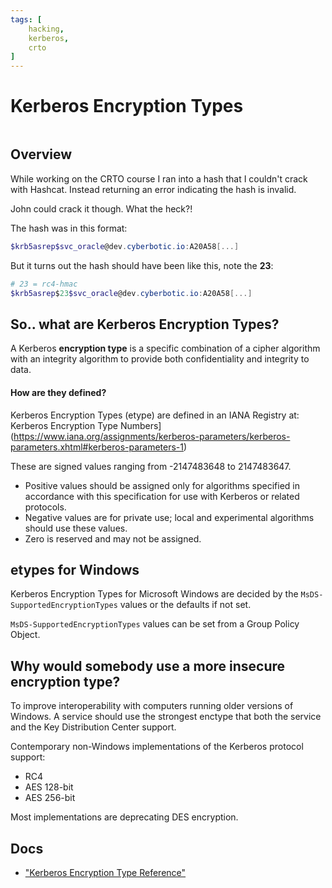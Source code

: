 ```yaml
---
tags: [
	hacking,
	kerberos,
	crto
]
---
```


# Kerberos Encryption Types 


```toc
```

## Overview
While working on the CRTO course I ran into a hash that I couldn't crack with Hashcat.  Instead returning an error indicating the hash is invalid.

John could crack it though. What the heck?!

The hash was in this format:
```PowerShell
$krb5asrep$svc_oracle@dev.cyberbotic.io:A20A58[...]
```

But it turns out the hash should have been like this, note the **23**:
```Powershell
# 23 = rc4-hmac
$krb5asrep$23$svc_oracle@dev.cyberbotic.io:A20A58[...]
```


## So.. what are Kerberos Encryption Types?
A Kerberos **encryption type** is a specific combination of a cipher algorithm with an integrity algorithm to provide both confidentiality and integrity to data.

#### How are they defined?
Kerberos Encryption Types (etype) are defined in an IANA Registry at: Kerberos Encryption Type Numbers](https://www.iana.org/assignments/kerberos-parameters/kerberos-parameters.xhtml#kerberos-parameters-1)

These are signed values ranging from -2147483648 to 2147483647.

-   Positive values should be assigned only for algorithms specified in accordance with this specification for use with Kerberos or related protocols.
-   Negative values are for private use; local and experimental algorithms should use these values.
-   Zero is reserved and may not be assigned.


## etypes for Windows
Kerberos Encryption Types for Microsoft Windows are decided by the `MsDS-SupportedEncryptionTypes` values or the defaults if not set.

`MsDS-SupportedEncryptionTypes` values can be set from a Group Policy Object.


## Why would somebody use a more insecure encryption type?
To improve interoperability with computers running older versions of Windows.  A service should use the strongest enctype that both the service and the Key Distribution Center support.

Contemporary non-Windows implementations of the Kerberos protocol support:
- RC4
- AES 128-bit
- AES 256-bit

Most implementations are deprecating DES encryption.


## Docs
- ["Kerberos Encryption Type Reference"](http://pig.made-it.com/kerberos-etypes.html)
